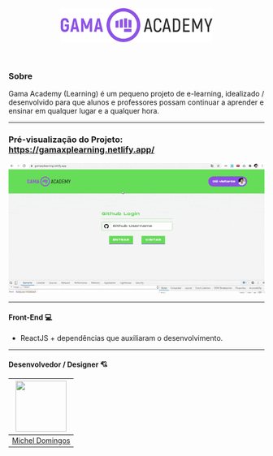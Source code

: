 <p align="center">	
  <img src="https://github.com/micheldslive/gamalearning/blob/gamalearning/src/assets/images/logo-gama.png" width="300" alt="Unform" />
</p>	

<br>

### Sobre

Gama Academy (Learning) é um pequeno projeto de e-learning, idealizado / desenvolvido para que alunos e professores possam continuar a aprender e ensinar em qualquer lugar e a qualquer hora.

-------------------------------------
### Pré-visualização do Projeto: https://gamaxplearning.netlify.app/
<img src="https://github.com/micheldslive/gamalearning/blob/gamalearning/demo/demo.gif" width="700"   />


-------------------------------------
#### Front-End 💻
* ReactJS + dependências que auxiliaram o desenvolvimento.

-------------------------------------
#### Desenvolvedor / Designer 💘
| <img src="https://avatars.githubusercontent.com/u/55795597?v=4" width="100" height="100" /> |
| :---:  |
| [Michel Domingos](https://github.com/micheldslive) |
